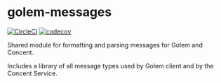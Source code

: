 # golem-messages

[![CircleCI](https://circleci.com/gh/golemfactory/golem-messages.svg?style=shield)](https://circleci.com/gh/golemfactory/golem-messages)
[![codecov](https://codecov.io/gh/golemfactory/golem-messages/branch/master/graph/badge.svg)](https://codecov.io/gh/golemfactory/golem-messages)

Shared module for formatting and parsing messages for Golem and Concent.

Includes a library of all message types used by Golem client and by the Concent
Service. 
